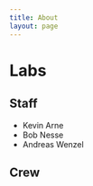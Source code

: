 ```yaml
---
title: About
layout: page
---
```


# Labs

## Staff

- Kevin Arne
- Bob Nesse
- Andreas Wenzel

## Crew
